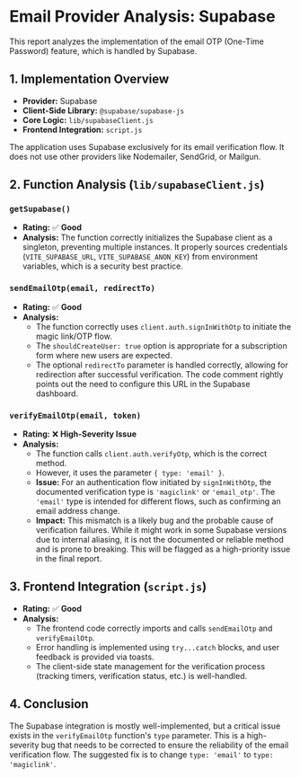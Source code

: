 # Email Provider Analysis: Supabase

This report analyzes the implementation of the email OTP (One-Time Password) feature, which is handled by Supabase.

## 1. Implementation Overview

- **Provider:** Supabase
- **Client-Side Library:** `@supabase/supabase-js`
- **Core Logic:** `lib/supabaseClient.js`
- **Frontend Integration:** `script.js`

The application uses Supabase exclusively for its email verification flow. It does not use other providers like Nodemailer, SendGrid, or Mailgun.

## 2. Function Analysis (`lib/supabaseClient.js`)

### `getSupabase()`

- **Rating:** ✅ **Good**
- **Analysis:** The function correctly initializes the Supabase client as a singleton, preventing multiple instances. It properly sources credentials (`VITE_SUPABASE_URL`, `VITE_SUPABASE_ANON_KEY`) from environment variables, which is a security best practice.

### `sendEmailOtp(email, redirectTo)`

- **Rating:** ✅ **Good**
- **Analysis:**
  - The function correctly uses `client.auth.signInWithOtp` to initiate the magic link/OTP flow.
  - The `shouldCreateUser: true` option is appropriate for a subscription form where new users are expected.
  - The optional `redirectTo` parameter is handled correctly, allowing for redirection after successful verification. The code comment rightly points out the need to configure this URL in the Supabase dashboard.

### `verifyEmailOtp(email, token)`

- **Rating:** ❌ **High-Severity Issue**
- **Analysis:**
  - The function calls `client.auth.verifyOtp`, which is the correct method.
  - However, it uses the parameter `{ type: 'email' }`.
  - **Issue:** For an authentication flow initiated by `signInWithOtp`, the documented verification type is `'magiclink'` or `'email_otp'`. The `'email'` type is intended for different flows, such as confirming an email address change.
  - **Impact:** This mismatch is a likely bug and the probable cause of verification failures. While it might work in some Supabase versions due to internal aliasing, it is not the documented or reliable method and is prone to breaking. This will be flagged as a high-priority issue in the final report.

## 3. Frontend Integration (`script.js`)

- **Rating:** ✅ **Good**
- **Analysis:**
  - The frontend code correctly imports and calls `sendEmailOtp` and `verifyEmailOtp`.
  - Error handling is implemented using `try...catch` blocks, and user feedback is provided via toasts.
  - The client-side state management for the verification process (tracking timers, verification status, etc.) is well-handled.

## 4. Conclusion

The Supabase integration is mostly well-implemented, but a critical issue exists in the `verifyEmailOtp` function's `type` parameter. This is a high-severity bug that needs to be corrected to ensure the reliability of the email verification flow. The suggested fix is to change `type: 'email'` to `type: 'magiclink'`.
